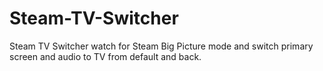 # Steam-TV-Switcher
Steam TV Switcher watch for Steam Big Picture mode and switch primary screen and audio to TV from default and back.


